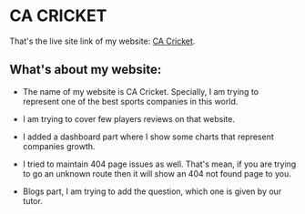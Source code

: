 # CA CRICKET

That's the live site link of my website: [CA Cricket](https://golden-sundae-99a03b.netlify.app/reviews).

## What's about my website:

* The name of my website is CA Cricket. Specially, I am trying to represent one of the best sports companies in this world.

* I am trying to cover few players reviews on that website.

* I added a dashboard part where I show some charts that represent companies growth.

* I tried to maintain 404 page issues as well. That's mean, if you are trying to go an unknown route then it will show an 404 not found page to you.

* Blogs part, I am trying to add the question, which one is given by our tutor.

